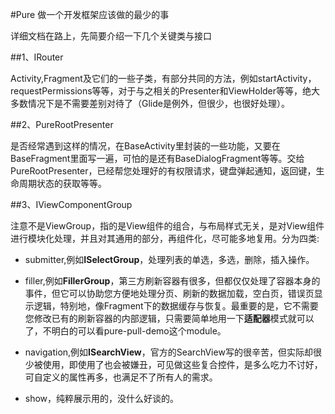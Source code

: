 #Pure
做一个开发框架应该做的最少的事

详细文档在路上，先简要介绍一下几个关键类与接口

##1、IRouter

Activity,Fragment及它们的一些子类，有部分共同的方法，例如startActivity，requestPermissions等等，对于与之相关的Presenter和ViewHolder等等，绝大多数情况下是不需要差别对待了（Glide是例外，但很少，也很好处理）。

##2、PureRootPresenter

是否经常遇到这样的情况，在BaseActivity里封装的一些功能，又要在BaseFragment里面写一遍，可怕的是还有BaseDialogFragment等等。交给PureRootPresenter，已经帮您处理好的有权限请求，键盘弹起通知，返回键，生命周期状态的获取等等。

##3、IViewComponentGroup

注意不是ViewGroup，指的是View组件的组合，与布局样式无关，是对View组件进行模块化处理，并且对其通用的部分，再组件化，尽可能多地复用。分为四类:

* submitter,例如**ISelectGroup**，处理列表的单选，多选，删除，插入操作。

* filler,例如**FillerGroup**，第三方刷新容器有很多，但都仅仅处理了容器本身的事件，但它可以协助您方便地处理分页、刷新的数据加载，空白页，错误页显示逻辑，特别地，像Fragment下的数据缓存与恢复。最重要的是，它不需要您修改已有的刷新容器的内部逻辑，只需要简单地用一下**适配器**模式就可以了，不明白的可以看pure-pull-demo这个module。

* navigation,例如**ISearchView**，官方的SearchView写的很辛苦，但实际却很少被使用，即使用了也会被嫌丑，可见做这些复合控件，是多么吃力不讨好，可自定义的属性再多，也满足不了所有人的需求。

* show，纯粹展示用的，没什么好谈的。
